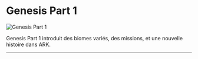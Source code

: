 # Genesis Part 1

![Genesis Part 1](../assets/maps/genesis_part_1.png)

Genesis Part 1 introduit des biomes variés, des missions, et une nouvelle histoire dans ARK.

---

